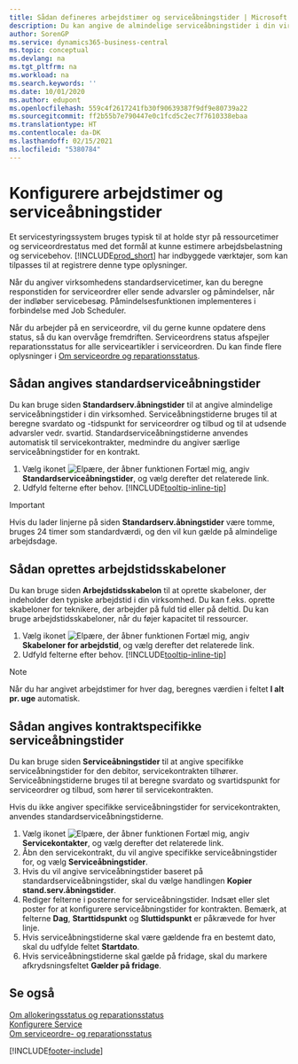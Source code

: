 ```yaml
---
title: Sådan defineres arbejdstimer og serviceåbningstider | Microsoft Docs
description: Du kan angive de almindelige serviceåbningstider i din virksomhed. Serviceåbningstiderne bruges til at beregne svardato og -tidspunkt for serviceordrer og tilbud og til at udsende advarsler vedr. svartid.
author: SorenGP
ms.service: dynamics365-business-central
ms.topic: conceptual
ms.devlang: na
ms.tgt_pltfrm: na
ms.workload: na
ms.search.keywords: ''
ms.date: 10/01/2020
ms.author: edupont
ms.openlocfilehash: 559c4f2617241fb30f90639387f9df9e80739a22
ms.sourcegitcommit: ff2b55b7e790447e0c1fcd5c2ec7f7610338ebaa
ms.translationtype: HT
ms.contentlocale: da-DK
ms.lasthandoff: 02/15/2021
ms.locfileid: "5380784"
---
```

# <a name="set-up-work-hours-and-service-hours"></a>Konfigurere arbejdstimer og serviceåbningstider
Et servicestyringssystem bruges typisk til at holde styr på ressourcetimer og serviceordrestatus med det formål at kunne estimere arbejdsbelastning og servicebehov. [!INCLUDE[prod_short](includes/prod_short.md)] har indbyggede værktøjer, som kan tilpasses til at registrere denne type oplysninger.  
  
Når du angiver virksomhedens standardservicetimer, kan du beregne responstiden for serviceordrer eller sende advarsler og påmindelser, når der indløber servicebesøg. Påmindelsesfunktionen implementeres i forbindelse med Job Scheduler.   
  
Når du arbejder på en serviceordre, vil du gerne kunne opdatere dens status, så du kan overvåge fremdriften. Serviceordrens status afspejler reparationsstatus for alle serviceartikler i serviceordren. Du kan finde flere oplysninger i [Om serviceordre og reparationsstatus](service-order-repair-status.md). 

## <a name="to-set-up-default-service-hours"></a>Sådan angives standardserviceåbningstider  
Du kan bruge siden **Standardserv.åbningstider** til at angive almindelige serviceåbningstider i din virksomhed. Serviceåbningstiderne bruges til at beregne svardato og -tidspunkt for serviceordrer og tilbud og til at udsende advarsler vedr. svartid. Standardserviceåbningstiderne anvendes automatisk til servicekontrakter, medmindre du angiver særlige serviceåbningstider for en kontrakt.  
  
1. Vælg ikonet ![Elpære, der åbner funktionen Fortæl mig](media/ui-search/search_small.png "Fortæl mig, hvad du vil foretage dig"), angiv **Standardserviceåbningstider**, og vælg derefter det relaterede link.  
2. Udfyld felterne efter behov. [!INCLUDE[tooltip-inline-tip](includes/tooltip-inline-tip_md.md)]  
  
> [!IMPORTANT]  
>  Hvis du lader linjerne på siden **Standardserv.åbningstider** være tomme, bruges 24 timer som standardværdi, og den vil kun gælde på almindelige arbejdsdage.  
  
## <a name="to-set-up-work-hour-templates"></a>Sådan oprettes arbejdstidsskabeloner
Du kan bruge siden **Arbejdstidsskabelon** til at oprette skabeloner, der indeholder den typiske arbejdstid i din virksomhed. Du kan f.eks. oprette skabeloner for teknikere, der arbejder på fuld tid eller på deltid. Du kan bruge arbejdstidsskabeloner, når du føjer kapacitet til ressourcer.  
  
1. Vælg ikonet ![Elpære, der åbner funktionen Fortæl mig](media/ui-search/search_small.png "Fortæl mig, hvad du vil foretage dig"), angiv **Skabeloner for arbejdstid**, og vælg derefter det relaterede link.  
2. Udfyld felterne efter behov. [!INCLUDE[tooltip-inline-tip](includes/tooltip-inline-tip_md.md)]  
  
> [!Note]
> Når du har angivet arbejdstimer for hver dag, beregnes værdien i feltet **I alt pr. uge** automatisk.  

## <a name="to-set-up-contract-specific-service-hours"></a>Sådan angives kontraktspecifikke serviceåbningstider  
Du kan bruge siden **Serviceåbningstider** til at angive specifikke serviceåbningstider for den debitor, servicekontrakten tilhører. Serviceåbningstiderne bruges til at beregne svardato og svartidspunkt for serviceordrer og tilbud, som hører til servicekontrakten.  
  
Hvis du ikke angiver specifikke serviceåbningstider for servicekontrakten, anvendes standardserviceåbningstiderne.  
  
1. Vælg ikonet ![Elpære, der åbner funktionen Fortæl mig](media/ui-search/search_small.png "Fortæl mig, hvad du vil foretage dig"), angiv **Servicekontakter**, og vælg derefter det relaterede link.  
2. Åbn den servicekontrakt, du vil angive specifikke serviceåbningstider for, og vælg **Serviceåbningstider**.  
4. Hvis du vil angive serviceåbningstider baseret på standardserviceåbningstider, skal du vælge handlingen **Kopier stand.serv.åbningstider**.  
5. Rediger felterne i posterne for serviceåbningstider. Indsæt eller slet poster for at konfigurere serviceåbningstider for kontrakten. Bemærk, at felterne **Dag**, **Starttidspunkt** og **Sluttidspunkt** er påkrævede for hver linje.  
6. Hvis serviceåbningstiderne skal være gældende fra en bestemt dato, skal du udfylde feltet **Startdato**.  
7. Hvis serviceåbningstiderne skal gælde på fridage, skal du markere afkrydsningsfeltet **Gælder på fridage**.  

## <a name="see-also"></a>Se også  
[Om allokeringsstatus og reparationsstatus](service-allocation-status-and-repair-status.md)  
[Konfigurere Service](service-setup-service.md)  
[Om serviceordre- og reparationsstatus](service-order-repair-status.md)  


[!INCLUDE[footer-include](includes/footer-banner.md)]